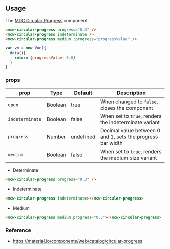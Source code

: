 ## Usage

The [MDC Circular Progress](https://github.com/material-components/material-components-web/tree/master/packages/mcw-circular-progress) component.

```html
<mcw-circular-progress progress="0.3" />
<mcw-circular-progress indeterminate />
<mcw-circular-progress medium :progress="progressValue" />
```

```javascript
var vm = new Vue({
  data(){
    return {progressValue: 0.8}
  }
}
```

### props

| prop            | Type    | Default   | Description                                                |
| --------------- | ------- | --------- | ---------------------------------------------------------- |
| `open`          | Boolean | true      | When changed to `false`, closes the component              |
| `indeterminate` | Boolean | false     | When set to `true`, renders the indeterminate variant      |
| `progress`      | Number  | undefined | Decimal value between 0 and 1, sets the progress bar width |
| `medium`        | Boolean | false     | When set to `true`, renders the medium size variant        |

- Determinate

```html
<mcw-circular-progress progress="0.3" />
```

- Indeterminate

```html
<mcw-circular-progress indeterminate></mcw-circular-progress>
```

- Medium

```html
<mcw-circular-progress medium progress="0.5"></mcw-circular-progress>
```

### Reference

- <https://material.io/components/web/catalog/circular-progress>
